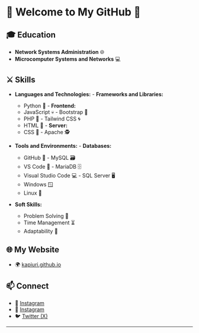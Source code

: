# 👾 Welcome to My GitHub 👾

## 🎓 Education

- **Network Systems Administration** 🌐
- **Microcomputer Systems and Networks** 💻

## ⚔️ Skills

- **Languages and Technologies:**                  - **Frameworks and Libraries:**
  - Python 🐍                                        - **Frontend:**
  - JavaScript 💀                                      - Bootstrap 🚀
  - PHP 🦠                                             - Tailwind CSS 🌀
  - HTML 🧩                                           - **Server:**                                   
  - CSS 🎨                                              - Apache 🕵️

- **Tools and Environments:**                       - **Databases:**
  - GitHub 🔪                                        - MySQL 🗃️
  - VS Code 👻                                       - MariaDB 🗄️
  - Visual Studio Code 💻                            - SQL Server 🖥️  
  - Windows 🪟                                      
  - Linux 🐧

- **Soft Skills:**
  - Problem Solving 🧩
  - Time Management ⏳
  - Adaptability 🌱

## 🌐 My Website

- 🌍 [kapiuri.github.io](https://kapiuri.github.io)

## 📫 Connect

- 💌 [Instagram](https://instagram.com/pablo_kappa)
- 💌 [Instagram](https://instagram.com/kapiuri)
- 🐦 [Twitter (X)](https://twitter.com/pablo_kappa)

---
